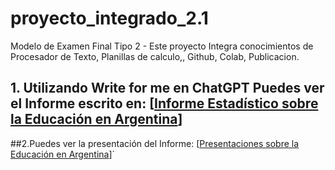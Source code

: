 # proyecto_integrado_2.1
Modelo de Examen Final Tipo 2 - Este proyecto Integra conocimientos de Procesador de Texto, Planillas de calculo,, Github, Colab, Publicacion.
## 1. Utilizando Write for me en ChatGPT Puedes ver el Informe escrito en: [[Informe Estadístico sobre la Educación en Argentina](https://chatgpt.com/share/6734ac3a-8698-8006-8396-723e58bf9916)]
##2.Puedes ver la presentación del Informe: [[Presentaciones sobre la Educación en Argentina](https://gamma.app/docs/Informe-sobre-la-Educacion-en-Argentina-cyocf810i9niyua)]`
